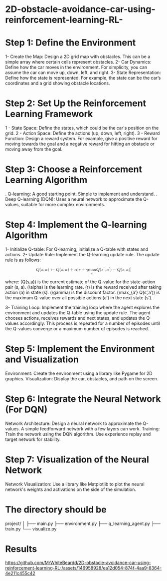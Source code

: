 # 2D-obstacle-avoidance-car-using-reinforcement-learning-RL-
# Step 1: Define the Environment
1- Create the Map: Design a 2D grid map with obstacles. This can be a simple array where certain cells represent obstacles.
2- Car Dynamics: Define how the car moves in the environment. For simplicity, you can assume the car can move up, down, left, and right.
3- State Representation: Define how the state is represented. For example, the state can be the car’s coordinates and a grid showing obstacle locations.

# Step 2: Set Up the Reinforcement Learning Framework
1 - State Space: Define the states, which could be the car's position on the grid.
2 - Action Space: Define the actions (up, down, left, right).
3 - Reward Function: Design a reward system. For example, give a positive reward for moving towards the goal and a negative reward for hitting an obstacle or moving away from the goal.

# Step 3: Choose a Reinforcement Learning Algorithm
 . Q-learning: A good starting point. Simple to implement and understand.
 . Deep Q-learning (DQN): Uses a neural network to approximate the Q-values, suitable for more complex environments.

 # Step 4: Implement the Q-learning Algorithm
1-  Initialize Q-table: For Q-learning, initialize a Q-table with states and actions.
2-  Update Rule: Implement the Q-learning update rule. The update rule is as follows:

<math xmlns="http://www.w3.org/1998/Math/MathML" display="block"><semantics><mrow><mi>Q</mi><mo stretchy="false">(</mo><mi>s</mi><mo separator="true">,</mo><mi>a</mi><mo stretchy="false">)</mo><mo>←</mo><mi>Q</mi><mo stretchy="false">(</mo><mi>s</mi><mo separator="true">,</mo><mi>a</mi><mo stretchy="false">)</mo><mo>+</mo><mi>α</mi><mo stretchy="false">[</mo><mi>r</mi><mo>+</mo><mi>γ</mi><munder><mrow><mi>max</mi><mo>⁡</mo></mrow><msup><mi>a</mi><mo mathvariant="normal" lspace="0em" rspace="0em">′</mo></msup></munder><mi>Q</mi><mo stretchy="false">(</mo><msup><mi>s</mi><mo mathvariant="normal" lspace="0em" rspace="0em">′</mo></msup><mo separator="true">,</mo><msup><mi>a</mi><mo mathvariant="normal" lspace="0em" rspace="0em">′</mo></msup><mo stretchy="false">)</mo><mo>−</mo><mi>Q</mi><mo stretchy="false">(</mo><mi>s</mi><mo separator="true">,</mo><mi>a</mi><mo stretchy="false">)</mo><mo stretchy="false">]</mo></mrow><annotation encoding="application/x-tex">Q(s,a) \leftarrow Q(s,a) + \alpha [r + \gamma \max_{a'} Q(s',a') - Q(s,a)]
</annotation></semantics></math>

where:
(Q(s,a)) is the current estimate of the Q-value for the state-action pair (s, a).
(\alpha) is the learning rate.
(r) is the reward received after taking action (a) in state (s).
(\gamma) is the discount factor.
(\max_{a’} Q(s’,a’)) is the maximum Q-value over all possible actions (a’) in the next state (s’).

3- Training Loop: Implement the training loop where the agent explores the environment and updates the Q-table using the update rule. The agent chooses actions, receives rewards and next states, and updates the Q-values accordingly. This process is repeated for a number of episodes until the Q-values converge or a maximum number of episodes is reached.

# Step 5: Implement the Environment and Visualization
Environment: Create the environment using a library like Pygame for 2D graphics.
Visualization: Display the car, obstacles, and path on the screen.
# Step 6: Integrate the Neural Network (For DQN)
Network Architecture: Design a neural network to approximate the Q-values. A simple feedforward network with a few layers can work.
Training: Train the network using the DQN algorithm. Use experience replay and target network for stability.

# Step 7: Visualization of the Neural Network
Network Visualization: Use a library like Matplotlib to plot the neural network's weights and activations on the side of the simulation.

# The directory should be
project/
│
├── main.py
├── environment.py
├── q_learning_agent.py
├── train.py
└── visualize.py



# Results
https://github.com/MrWhiteBeardd/2D-obstacle-avoidance-car-using-reinforcement-learning-RL-/assets/146958928/ea12d054-874f-4aa9-8364-4e211c455c42




